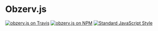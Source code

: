 # Obzerv.js

[![obzerv.js on Travis](https://img.shields.io/travis/callmecavs/obzerv.js.svg?style=flat-square)](https://travis-ci.org/callmecavs/obzerv.js) [![obzerv.js on NPM](https://img.shields.io/npm/v/obzerv.js.svg?style=flat-square)](https://www.npmjs.com/package/obzerv.js) [![Standard JavaScript Style](https://img.shields.io/badge/code_style-standard-brightgreen.svg?style=flat-square)](http://standardjs.com/)
